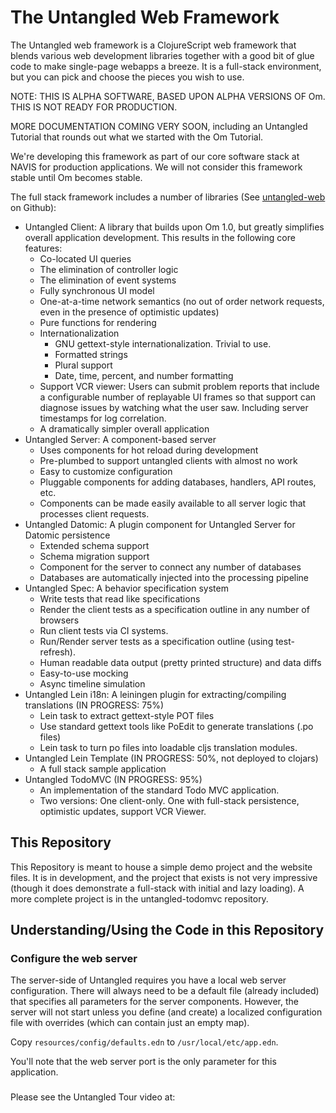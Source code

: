 # The Untangled Web Framework

The Untangled web framework is a ClojureScript web framework that blends various web development libraries together
with a good bit of glue code to make single-page webapps a breeze. It is a full-stack environment, but you can
pick and choose the pieces you wish to use.

NOTE: THIS IS ALPHA SOFTWARE, BASED UPON ALPHA VERSIONS OF Om. THIS IS NOT READY FOR PRODUCTION.

MORE DOCUMENTATION COMING VERY SOON, including an Untangled Tutorial that rounds out what we started
with the Om Tutorial.

We're developing this framework as part of our core software stack at NAVIS for production applications. 
We will not consider this framework stable until Om becomes stable.

The full stack framework includes a number of libraries (See [untangled-web](https://github.com/untangled-web) on Github):

- Untangled Client: A library that builds upon Om 1.0, but greatly simplifies overall application development. 
This results in the following core features:
    - Co-located UI queries
    - The elimination of controller logic
    - The elimination of event systems
    - Fully synchronous UI model
    - One-at-a-time network semantics (no out of order network requests, even in the presence of
    optimistic updates)
    - Pure functions for rendering
    - Internationalization
        - GNU gettext-style internationalization. Trivial to use.
        - Formatted strings
        - Plural support
        - Date, time, percent, and number formatting
    - Support VCR viewer: Users can submit problem reports that include a configurable number of replayable UI frames so
that support can diagnose issues by watching what the user saw. Including server timestamps for log correlation.
    - A dramatically simpler overall application
- Untangled Server: A component-based server
    - Uses components for hot reload during development
    - Pre-plumbed to support untangled clients with almost no work
    - Easy to customize configuration
    - Pluggable components for adding databases, handlers, API routes, etc.
    - Components can be made easily available to all server logic that processes client requests.
- Untangled Datomic: A plugin component for Untangled Server for Datomic persistence
    - Extended schema support
    - Schema migration support
    - Component for the server to connect any number of databases
    - Databases are automatically injected into the processing pipeline
- Untangled Spec: A behavior specification system
    - Write tests that read like specifications
    - Render the client tests as a specification outline in any number of browsers
    - Run client tests via CI systems.
    - Run/Render server tests as a specification outline (using test-refresh).
    - Human readable data output (pretty printed structure) and data diffs
    - Easy-to-use mocking
    - Async timeline simulation
- Untangled Lein i18n: A leiningen plugin for extracting/compiling translations (IN PROGRESS: 75%)
    - Lein task to extract gettext-style POT files
    - Use standard gettext tools like PoEdit to generate translations (.po files)
    - Lein task to turn po files into loadable cljs translation modules.
- Untangled Lein Template (IN PROGRESS: 50%, not deployed to clojars)
    - A full stack sample application 
- Untangled TodoMVC (IN PROGRESS: 95%)
    - An implementation of the standard Todo MVC application. 
    - Two versions: One client-only. One with full-stack persistence, optimistic updates, support VCR Viewer.
    
## This Repository

This Repository is meant to house a simple demo project and the website files. It is in development, and the project
that exists is not very impressive (though it does demonstrate a full-stack with initial and lazy loading). A more
complete project is in the untangled-todomvc repository.

## Understanding/Using the Code in this Repository

### Configure the web server

The server-side of Untangled requires you have a local web server configuration. There
will always need to be a default file (already included) that specifies all 
parameters for the server components. However, the server will not start unless
you define (and create) a localized configuration file with overrides (which can contain just an
empty map).

Copy `resources/config/defaults.edn` to `/usr/local/etc/app.edn`.

You'll note that the web server port is the only parameter for this application.

### 

Please see the Untangled Tour video at:

